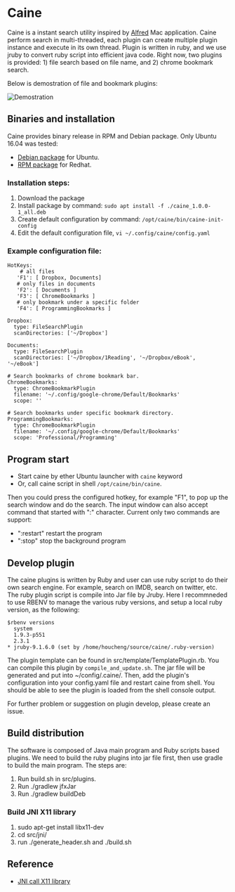 # Caine

Caine is a instant search utility inspired by [Alfred](https://www.alfredapp.com/) Mac application. Caine perform search in multi-threaded, each plugin can create multiple plugin instance and execute in its own thread. Plugin is written in ruby, and we use jruby to convert ruby script into efficient java code. Right now, two plugins is provided: 1) file search based on file name, and 2) chrome bookmark search.

Below is demostration of file and bookmark plugins:

![Demostration](demo.gif "Demostration of file and chrome bookmark search plugins")


## Binaries and installation

Caine provides binary release in RPM and Debian package. Only Ubuntu 16.04 was tested:

- [Debian package](https://github.com/houcheng/caine/raw/master/release/caine_1.0.0-1_all.deb) for Ubuntu.
- [RPM package](xx) for Redhat.

### Installation steps:

1. Download the package
2. Install package by command: `sudo apt install -f ./caine_1.0.0-1_all.deb`
3. Create default configuration by command: `/opt/caine/bin/caine-init-config`
4. Edit the default configuration file, `vi ~/.config/caine/config.yaml`

### Example configuration file:

```
HotKeys:
    # all files
   'F1': [ Dropbox, Documents]
   # only files in documents
   'F2': [ Documents ]
   'F3': [ ChromeBookmarks ]
   # only bookmark under a specific folder
   'F4': [ ProgrammingBookmarks ]

Dropbox:
  type: FileSearchPlugin
  scanDirectories: ['~/Dropbox']

Documents:
  type: FileSearchPlugin
  scanDirectories: ['~/Dropbox/1Reading', '~/Dropbox/eBook', '~/eBook']

# Search bookmarks of chrome bookmark bar.
ChromeBookmarks:
  type: ChromeBookmarkPlugin
  filename: '~/.config/google-chrome/Default/Bookmarks'
  scope: ''

# Search bookmarks under specific bookmark directory.
ProgrammingBookmarks:
  type: ChromeBookmarkPlugin
  filename: '~/.config/google-chrome/Default/Bookmarks'
  scope: 'Professional/Programming'

```

## Program start

- Start caine by ether Ubuntu launcher with `caine` keyword
- Or, call caine script in shell `/opt/caine/bin/caine`.

Then you could press the configured hotkey, for example "F1", to pop up the search window and do the search. The input window can also accept command that started with ":" character. Current only two commands are support:

- ":restart" restart the program
- ":stop" stop the background program

## Develop plugin

The caine plugins is written by Ruby and user can use ruby script to do their own search engine. For example, search on IMDB, search on twitter, etc. The ruby plugin script is compile into Jar file by Jruby. Here I recommneded to use RBENV to manage the various ruby versions, and setup a local ruby version, as the following:

```
$rbenv versions
  system
  1.9.3-p551
  2.3.1
* jruby-9.1.6.0 (set by /home/houcheng/source/caine/.ruby-version)
```

The plugin template can be found in src/template/TemplatePlugin.rb. You can compile this plugin by `compile_and_update.sh`. The jar file will be generated and put into ~/config/.caine/. Then, add the plugin's configuration into your config.yaml file and restart caine from shell. You should be able to see the plugin is loaded from the shell console output.


For further problem or suggestion on plugin develop, please create an issue.

## Build distribution

The software is composed of Java main program and Ruby scripts based plugins. We need to build the ruby plugins into jar file first, then use gradle to build the main program. The steps are:

1. Run build.sh in src/plugins.
2. Run ./gradlew jfxJar
3. Run ./gradlew buildDeb

### Build JNI X11 library

1. sudo apt-get install libx11-dev
2. cd src/jni/
3. run ./generate_header.sh and ./build.sh

## Reference

- [JNI call X11 library](http://codequirks.blogspot.ca/2008/06/using-xlib-with-jni.html)


